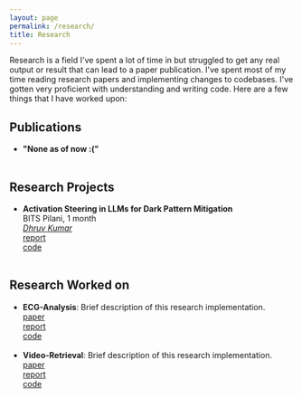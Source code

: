 ```yaml
---
layout: page
permalink: /research/
title: Research
---
```


Research is a field I've spent a lot of time in but struggled to get any real output or result that can lead to a paper publication. I've spent most of my time reading research papers and implementing changes to codebases. I've gotten very proficient with understanding and writing code. Here are a few things that I have worked upon: 

<h2>Publications</h2>
<ul>
	<li>
		<b>"None as of now :("</b><br>
	</li><br>
</ul>

<h2>Research Projects</h2>
<ul>
	<li>
		<b>Activation Steering in LLMs for Dark Pattern Mitigation</b><br>
		BITS Pilani, 1 month<br>
		<i><a href = "https://kudhru.github.io/">Dhruv Kumar</a> </i><br>
		<a href="https://docs.google.com/presentation/d/10NgtO4EdhrowSh2Rh6x_XlBwrToKNsQnAs85LuSiaCE/edit?usp=sharing"><div class="color-button">report</div></a><a href=""><div class="color-button">code</div></a>
	</li><br>
</ul>

<h2>Research Worked on</h2>
<ul>
	<li>
		<b>ECG-Analysis</b>: Brief description of this research implementation.<br>
		<a href=""><div class="color-button">paper</div></a><a href=""><div class="color-button">report</div></a><a href=""><div class="color-button">code</div></a>
	</li><br>
	<li>
		<b>Video-Retrieval</b>: Brief description of this research implementation.<br>
		<a href=""><div class="color-button">paper</div></a><a href=""><div class="color-button">report</div></a><a href=""><div class="color-button">code</div></a>
	</li><br>
</ul>